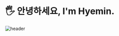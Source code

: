 # 🖐️ 안녕하세요, I'm Hyemin.

![header](https://capsule-render.vercel.app/api?type=waving&text=🖐️%20안녕하세요,%20I'm%20Hyemin.)
